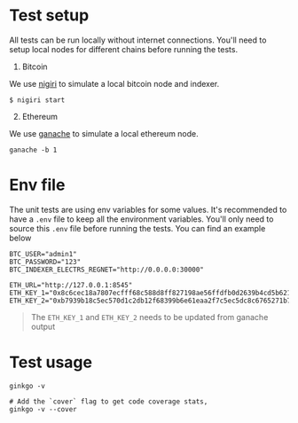 # Test setup
All tests can be run locally without internet connections. You'll need to setup local nodes
for different chains before running the tests. 

1. Bitcoin

We use [nigiri](https://nigiri.vulpem.com/) to simulate a local bitcoin node and indexer. 
```shell
$ nigiri start
```
2. Ethereum

We use [ganache](https://github.com/trufflesuite/ganache) to simulate a local ethereum node. 
```shell
ganache -b 1
```
# Env file

The unit tests are using env variables for some values. It's recommended to have a `.env` file to keep all the environment variables.
You'll only need to source this `.env` file before running the tests. You can find an example below
```text
BTC_USER="admin1"
BTC_PASSWORD="123"
BTC_INDEXER_ELECTRS_REGNET="http://0.0.0.0:30000"

ETH_URL="http://127.0.0.1:8545"
ETH_KEY_1="0x8c6cec18a7807ecfff68c588d8ff827198ae56ffdfb0d2639b4cd5b621931a57"
ETH_KEY_2="0xb7939b18c5ec570d1c2db12f68399b6e61eaa2f7c5ec5dc8c6765271b72dc167"
```
> The `ETH_KEY_1` and `ETH_KEY_2` needs to be updated from ganache output

# Test usage

```shell
ginkgo -v 

# Add the `cover` flag to get code coverage stats,
ginkgo -v --cover 
```